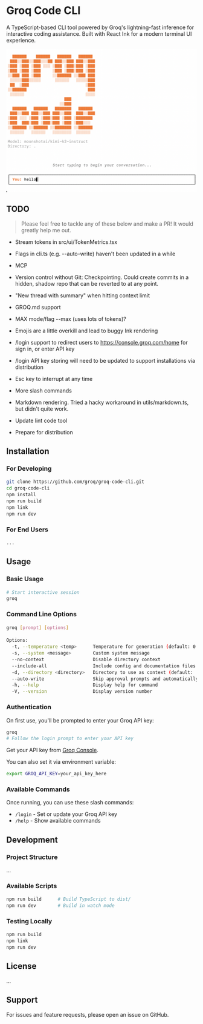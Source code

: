 # Groq Code CLI

A TypeScript-based CLI tool powered by Groq's lightning-fast inference for interactive coding assistance. Built with React Ink for a modern terminal UI experience.

![Preview](docs/thumbnail.png)

## TODO
>Please feel free to tackle any of these below and make a PR! It would greatly help me out.

- Stream tokens in src/ui/TokenMetrics.tsx
- Flags in cli.ts (e.g. --auto-write) haven't been updated in a while
- MCP
- Version control without Git: Checkpointing. Could create commits in a hidden, shadow repo that can be reverted to at any point.
- "New thread with summary" when hitting context limit
- GROQ.md support
- MAX mode/flag --max (uses lots of tokens)?
- Emojis are a little overkill and lead to buggy Ink rendering
- /login support to redirect users to https://console.groq.com/home for sign in, or enter API key
- /login API key storing will need to be updated to support installations via distribution
- Esc key to interrupt at any time
- More slash commands
- Markdown rendering. Tried a hacky workaround in utils/markdown.ts, but didn't quite work.
- Update lint code tool

- Prepare for distribution

## Installation

### For Developing

```bash
git clone https://github.com/groq/groq-code-cli.git
cd groq-code-cli
npm install
npm run build
npm link
npm run dev
```

### For End Users

```bash
...
```

## Usage

### Basic Usage

```bash
# Start interactive session
groq
```

### Command Line Options

```bash
groq [prompt] [options]

Options:
  -t, --temperature <temp>      Temperature for generation (default: 0.7)
  -s, --system <message>        Custom system message
  --no-context                  Disable directory context
  --include-all                 Include config and documentation files
  -d, --directory <directory>   Directory to use as context (default: .)
  --auto-write                  Skip approval prompts and automatically execute tools
  -h, --help                    Display help for command
  -V, --version                 Display version number
```

### Authentication

On first use, you'll be prompted to enter your Groq API key:

```bash
groq
# Follow the login prompt to enter your API key
```

Get your API key from [Groq Console](https://console.groq.com/keys).

You can also set it via environment variable:
```bash
export GROQ_API_KEY=your_api_key_here
```

### Available Commands

Once running, you can use these slash commands:

- `/login` - Set or update your Groq API key
- `/help` - Show available commands

## Development

### Project Structure

...

### Available Scripts

```bash
npm run build      # Build TypeScript to dist/
npm run dev        # Build in watch mode
```

### Testing Locally

```bash
npm run build
npm link
npm run dev
```

## License

...

## Support

For issues and feature requests, please open an issue on GitHub.
